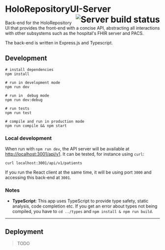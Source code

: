 # HoloRepositoryUI-Server <a href="https://dev.azure.com/MSGOSHHOLO/HoloRepository/_build/latest?definitionId=1&branchName=dev"><img src="https://dev.azure.com/MSGOSHHOLO/HoloRepository/_apis/build/status/HoloRepository-Core?branchName=dev&jobName=HoloRepositoryUI%20-%20Server" alt="Server build status" align="right" /></a>

Back-end for the HoloRepository UI that provides the front-end with a concise API, abstracting all interactions with other subsystems such as the hospital's FHIR server and PACS.

The back-end is written in Express.js and Typescript.

## Development

```shell
# install dependencies
npm install

# run in development mode
npm run dev

# run in  debug mode
npm run dev:debug

# run tests
npm run test

# compile and run in production mode
npm run compile && npm start
```

### Local development

When run with `npm run dev`, the API server will be available at [http://localhost:3001/api/v1](http://localhost:3001/api/v1). It can be tested, for instance using `curl`:

```shell
curl localhost:3001/api/v1/patients
```

If you run the React client at the same time, it will be using port `3000` and accessing this back-end at `3001`.

### Notes

- **TypeScript**: This app uses TypeScript to provide type safety, static analysis, code completion etc. If you get an error about types not being compiled, you have to `cd ../types` and `npm install & npm run build`.

---

## Deployment

> TODO
